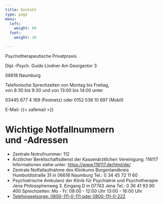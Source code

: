 ```yaml
---
title: Kontakt
type: page
menu:
  left:
    weight: 60
  foot:
    weight: 10

---
```

Psychotherapeutische Privatpraxis

Dipl.-Psych. Guido Lindner
Am Georgentor 3

06618 Naumburg

Telefonische Sprechzeiten von Montag bis Freitag,<br>
von 8:30 bis 9:30 und von 13:00 bis 14:00 unter<br>

03445 677 4 169 (Festnetz) oder
0152 538 10 697 (Mobil)

E-Mail: {{< safemail >}}

# Wichtige Notfallnummern<br>und -Adressen

* Zentrale Notrufnummer: 112
* Ärztlicher Bereitschaftsdienst der Kassenärztlichen Vereinigung: 116117
  Informationen siehe unter: https://www.116117.de/html/de/
* Zentrale Notfallaufnahme des Klinikums Burgenlandkreis
  Humboldtstraße 31 in 06618 Naumburg
  Tel.: 0 34 45 72 11 60
* Psychiatrische Ambulanz der Klinik für Psychiatrie und Psychotherapie Jena
  Philosophenweg 3, Eingang D in 07743 Jena
  Tel.: 0 36 41 93 90 400
  Sprechzeiten:
  Mo - Fr: 08:00 - 12:00 Uhr
  13:00 - 16:00 Uhr
* [Telefonseelsorge: 0800-111-0-111 oder 0800-111-0-222](http://www.telefonseelsorge.de/ "Telefonseelsorge: 0800-111-0-111 oder 0800-111-0-222")
